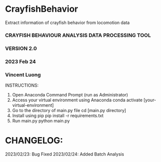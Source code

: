 # CrayfishBehavior
 Extract information of crayfish behavior from locomotion data


### CRAYFISH BEHAVIOUR ANALYSIS DATA PROCESSING TOOL ###
### VERSION 2.0 ###
### 2023 Feb 24 ###
### Vincent Luong ###

INSTRUCTIONS:

1. Open Anaconda Command Prompt (run as Administrator)
2. Access your virtual environment using Anaconda
    conda activate [your-virtual-environment]
3. Go to the directory of main.py file
    cd [main.py directory]
4. Install using pip
    pip install -r requirements.txt
5. Run main.py
    python main.py

# CHANGELOG:
2023/02/23: Bug Fixed
2023/02/24: Added Batch Analysis




